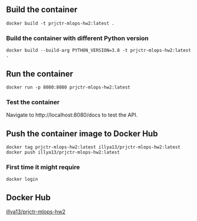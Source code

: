 ## Build the container
    docker build -t prjctr-mlops-hw2:latest .

### Build the container with different Python version
    docker build --build-arg PYTHON_VERSION=3.8 -t prjctr-mlops-hw2:latest .

## Run the container
    docker run -p 8080:8080 prjctr-mlops-hw2:latest

### Test the container
Navigate to http://localhost:8080/docs to test the API.

## Push the container image to Docker Hub
    docker tag prjctr-mlops-hw2:latest illya13/prjctr-mlops-hw2:latest
    docker push illya13/prjctr-mlops-hw2:latest

### First time it might require 
    docker login

## Docker Hub
[illya13/prjctr-mlops-hw2](https://hub.docker.com/repository/docker/illya13/prjctr-mlops-hw2)